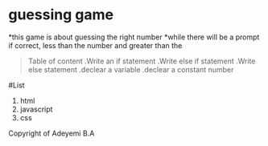 # guessing game

*this game is about guessing the right number
*while there will be a prompt if correct, less than the number and greater than the 

>Table of content
.Write an if statement
.Write else if statement
.Write else statement
.declear a variable
.declear a constant number


#List  
1. html
2. javascript
3. css


Copyright of Adeyemi B.A